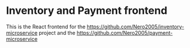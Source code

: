 # Inventory and Payment frontend

This is the React frontend for the https://github.com/Nero2005/inventory-microservice project and the https://github.com/Nero2005/payment-microservice
